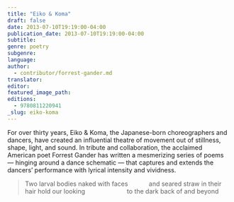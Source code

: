 ```yaml
---
title: "Eiko & Koma"
draft: false
date: 2013-07-10T19:19:00-04:00
publication_date: 2013-07-10T19:19:00-04:00
subtitle:
genre: poetry
subgenre:
language:
author:
  - contributor/forrest-gander.md
translator:
editor:
featured_image_path:
editions:
  - 9780811220941
_slug: eiko-koma
---
```


For over thirty years, Eiko & Koma, the Japanese-born choreographers and dancers, have created an influential theatre of movement out of stillness, shape, light, and sound. In tribute and collaboration, the acclaimed American poet Forrest Gander has written a mesmerizing series of poems — hinging around a dance schematic — that captures and extends the dancers’ performance with lyrical intensity and vividness.

> Two larval bodies naked with faces
>            and seared straw in their hair hold our looking
>                        to the dark back of and beyond

